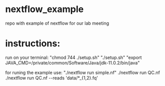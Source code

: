 # nextflow_example
repo with example of nextflow for our lab meeting

# instructions:
run on your terminal:
"chmod 744 ./setup.sh"
"./setup.sh"
"export JAVA_CMD=/private/common/Software/Java/jdk-11.0.2/bin/java"

for runing the example use:
"./nextflow run simple.nf"
./nextflow run QC.nf
./nextflow run QC.nf --reads 'data/*_{1,2}.fq'